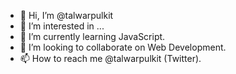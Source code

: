 - 👋 Hi, I’m @talwarpulkit
- 👀 I’m interested in ...
- 🌱 I’m currently learning JavaScript.
- 💞️ I’m looking to collaborate on Web Development.
- 📫 How to reach me @talwarpulkit (Twitter).

<!---
talwarpulkit/talwarpulkit is a ✨ special ✨ repository because its `README.md` (this file) appears on your GitHub profile.
You can click the Preview link to take a look at your changes.
--->

